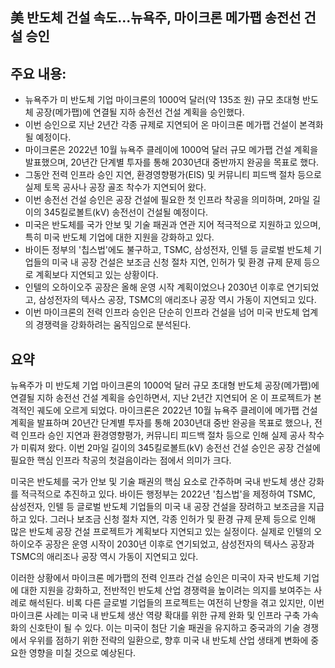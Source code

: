 ## 美 반도체 건설 속도...뉴욕주, 마이크론 메가팹 송전선 건설 승인

## 주요 내용:
*   뉴욕주가 미 반도체 기업 마이크론의 1000억 달러(약 135조 원) 규모 초대형 반도체 공장(메가팹)에 연결될 지하 송전선 건설 계획을 승인했다.
*   이번 승인으로 지난 2년간 각종 규제로 지연되어 온 마이크론 메가팹 건설이 본격화될 예정이다.
*   마이크론은 2022년 10월 뉴욕주 클레이에 1000억 달러 규모 메가팹 건설 계획을 발표했으며, 20년간 단계별 투자를 통해 2030년대 중반까지 완공을 목표로 했다.
*   그동안 전력 인프라 승인 지연, 환경영향평가(EIS) 및 커뮤니티 피드백 절차 등으로 실제 토목 공사나 공장 골조 착수가 지연되어 왔다.
*   이번 송전선 건설 승인은 공장 건설에 필요한 첫 인프라 착공을 의미하며, 2마일 길이의 345킬로볼트(kV) 송전선이 건설될 예정이다.
*   미국은 반도체를 국가 안보 및 기술 패권과 연관 지어 적극적으로 지원하고 있으며, 특히 미국 반도체 기업에 대한 지원을 강화하고 있다.
*   바이든 정부의 '칩스법'에도 불구하고, TSMC, 삼성전자, 인텔 등 글로벌 반도체 기업들의 미국 내 공장 건설은 보조금 신청 절차 지연, 인허가 및 환경 규제 문제 등으로 계획보다 지연되고 있는 상황이다.
*   인텔의 오하이오주 공장은 올해 운영 시작 계획이었으나 2030년 이후로 연기되었고, 삼성전자의 텍사스 공장, TSMC의 애리조나 공장 역시 가동이 지연되고 있다.
*   이번 마이크론의 전력 인프라 승인은 단순히 인프라 건설을 넘어 미국 반도체 업계의 경쟁력을 강화하려는 움직임으로 분석된다.

## 요약

뉴욕주가 미 반도체 기업 마이크론의 1000억 달러 규모 초대형 반도체 공장(메가팹)에 연결될 지하 송전선 건설 계획을 승인하면서, 지난 2년간 지연되어 온 이 프로젝트가 본격적인 궤도에 오르게 되었다. 마이크론은 2022년 10월 뉴욕주 클레이에 메가팹 건설 계획을 발표하며 20년간 단계별 투자를 통해 2030년대 중반 완공을 목표로 했으나, 전력 인프라 승인 지연과 환경영향평가, 커뮤니티 피드백 절차 등으로 인해 실제 공사 착수가 미뤄져 왔다. 이번 2마일 길이의 345킬로볼트(kV) 송전선 건설 승인은 공장 건설에 필요한 핵심 인프라 착공의 첫걸음이라는 점에서 의미가 크다.

미국은 반도체를 국가 안보 및 기술 패권의 핵심 요소로 간주하며 국내 반도체 생산 강화를 적극적으로 추진하고 있다. 바이든 행정부는 2022년 '칩스법'을 제정하여 TSMC, 삼성전자, 인텔 등 글로벌 반도체 기업들의 미국 내 공장 건설을 장려하고 보조금을 지급하고 있다. 그러나 보조금 신청 절차 지연, 각종 인허가 및 환경 규제 문제 등으로 인해 많은 반도체 공장 건설 프로젝트가 계획보다 지연되고 있는 실정이다. 실제로 인텔의 오하이오주 공장은 운영 시작이 2030년 이후로 연기되었고, 삼성전자의 텍사스 공장과 TSMC의 애리조나 공장 역시 가동이 지연되고 있다.

이러한 상황에서 마이크론 메가팹의 전력 인프라 건설 승인은 미국이 자국 반도체 기업에 대한 지원을 강화하고, 전반적인 반도체 산업 경쟁력을 높이려는 의지를 보여주는 사례로 해석된다. 비록 다른 글로벌 기업들의 프로젝트는 여전히 난항을 겪고 있지만, 이번 마이크론 사례는 미국 내 반도체 생산 역량 확대를 위한 규제 완화 및 인프라 구축 가속화의 신호탄이 될 수 있다. 이는 미국이 첨단 기술 패권을 유지하고 중국과의 기술 경쟁에서 우위를 점하기 위한 전략의 일환으로, 향후 미국 내 반도체 산업 생태계 변화에 중요한 영향을 미칠 것으로 예상된다.